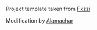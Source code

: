 Project template taken from [Fxzzi](https://gitlab.com/fazzi/startpage)

Modification by [Alamachar](https://github.com/Alamachar)